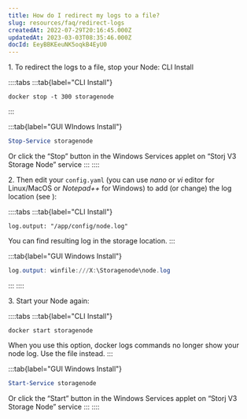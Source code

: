 ```yaml
---
title: How do I redirect my logs to a file?
slug: resources/faq/redirect-logs
createdAt: 2022-07-29T20:16:45.000Z
updatedAt: 2023-03-03T08:35:46.000Z
docId: EeyBBKEeuNK5oqkB4EyU0
---
```


1\. To redirect the logs to a file, stop your Node:&#x20;
CLI Install

::::tabs
:::tab{label="CLI Install"}
```none
docker stop -t 300 storagenode
```
:::

:::tab{label="GUI WIndows Install"}
```powershell
Stop-Service storagenode

```

Or click the “Stop” button in the Windows Services applet on “Storj V3 Storage Node” service
:::
::::



2\. Then edit your `config.yaml` (you can use *nano* or *vi* editor for Linux/MacOS or *Notepad++* for Windows) to add (or change) the log location (see [](docId\:gDXZgLlP_rcSW8SuflgqS)):&#x20;

::::tabs
:::tab{label="CLI Install"}
```none
log.output: "/app/config/node.log"
```

You can find resulting log in the storage location.
:::

:::tab{label="GUI Windows Install"}
```powershell
log.output: winfile:///X:\Storagenode\node.log
```
:::
::::

3\. Start your Node again:

::::tabs
:::tab{label="CLI Install"}
```shell
docker start storagenode
```

When you use this option, docker logs commands no longer show your node log. Use the file instead.
:::

:::tab{label="GUI Windows Install"}
```powershell
Start-Service storagenode
```

Or click the “Start” button in the Windows Services applet on “Storj V3 Storage Node” service
:::
::::

